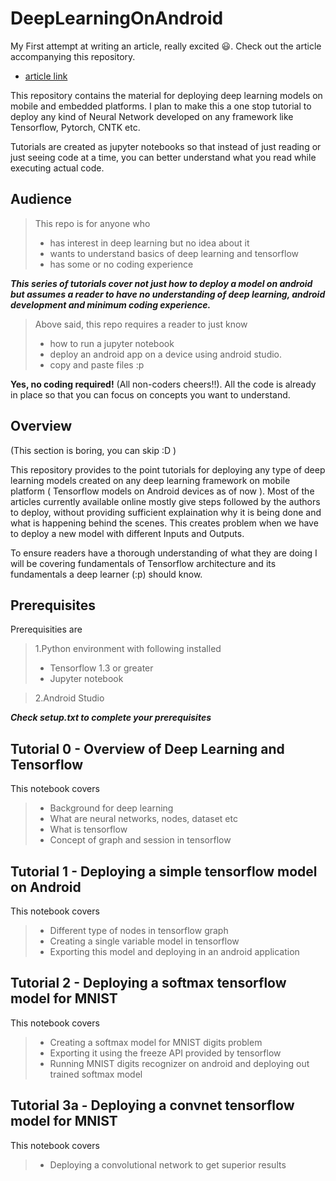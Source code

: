 # DeepLearningOnAndroid 

My First attempt at writing an article, really excited :smiley:. Check out the article accompanying this repository.
 * [article link](http://www.google.com)

This repository contains the material for deploying deep learning models on mobile and embedded platforms. I plan to make this a one stop tutorial to deploy any kind of Neural Network developed on any framework like Tensorflow, Pytorch, CNTK etc.

Tutorials are created as jupyter notebooks so that instead of just reading or just seeing code at a time, you can better understand what you read while executing actual code. 

## Audience 
>This repo is for anyone who 
>* has interest in deep learning but no idea about it
>* wants to understand basics of deep learning and tensorflow
>* has some or no coding experience


***This series of tutorials cover not just how to deploy a model on android but assumes a reader to have no understanding of deep learning, android development and minimum coding experience.***

>Above said, this repo requires a reader to just know 
>* how to run a jupyter notebook 
>* deploy an android app on a device using android studio.
>* copy and paste files :p

**Yes, no coding required!** (All non-coders cheers!!). All the code is already in place so that you can focus on concepts you want to understand.



## Overview
(This section is boring, you can skip :D )

This repository provides to the point tutorials for deploying any type of deep learning models created on any deep learning framework on mobile platform ( Tensorflow models on Android devices as of now ). Most of the articles currently available online mostly give steps followed by the authors to deploy, without providing sufficient explaination why it is being done and what is happening behind the scenes. This creates problem when we have to deploy a new model with different Inputs and Outputs.

To ensure readers have a thorough understanding of what they are doing I will be covering fundamentals of Tensorflow architecture and its fundamentals a deep learner (:p) should know.



## Prerequisites
Prerequisities are 
>1.Python environment with following installed
>* Tensorflow 1.3 or greater
>* Jupyter notebook

>2.Android Studio

***Check setup.txt to complete your prerequisites***



## Tutorial 0 - Overview of Deep Learning and Tensorflow
This notebook covers
>* Background for deep learning
>* What are neural networks, nodes, dataset etc
>* What is tensorflow 
>* Concept of graph and session in tensorflow

## Tutorial 1 - Deploying a simple tensorflow model on Android
This notebook covers
>* Different type of nodes in tensorflow graph
>* Creating a single variable model in tensorflow
>* Exporting this model and deploying in an android application

## Tutorial 2 - Deploying a softmax tensorflow model for MNIST
This notebook covers
>* Creating a softmax model for MNIST digits problem
>* Exporting it using the freeze API provided by tensorflow
>* Running MNIST digits recognizer on android and deploying out trained softmax model

## Tutorial 3a - Deploying a convnet tensorflow model for MNIST
This notebook covers
>* Deploying a convolutional network to get superior results
